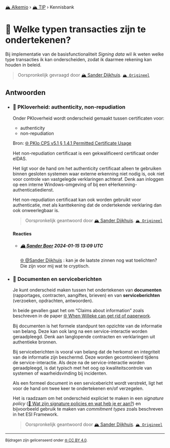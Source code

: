 [🏔️ Alkemio](https://welcome.alkem.io/) › [🏔️ TIP](https://alkem.io/tip/dashboard) › Kennisbank
# 📄 Welke typen transacties zijn te ondertekenen?
Bij implementatie van de basisfunctionaliteit *Signing data* wil ik weten welke type transacties ik kan onderscheiden, zodat ik daarmee rekening kan houden in beleid.
> Oorspronkelijk gevraagd door [🏔️ Sander Dijkhuis](https://alkem.io/user/sander-dijkhuis-3912). [`🏔️ Origineel`](https://alkem.io/tip/collaboration/welketypentransact-1429)

## Antwoorden
- ### <a id="pkioverheidauthent-6351"></a> 📌 PKIoverheid: authenticity, non-repudiation
  Onder PKIoverheid wordt onderscheid gemaakt tussen certificaten voor:
  
  *   authenticity
  *   non-repudiation
  
  Bron: [🌐 PKIo CPS v5.1 § 1.4.1 Permitted Certificate Usage](https://cps.pkioverheid.nl/pkioverheid-cps-unified-v5.1.html#141-permitted-certificate-usage)
  
  Het non-repudiation certificaat is een gekwalificeerd certificaat onder eIDAS.
  
  Het ligt voor de hand om het authenticity certificaat alleen te gebruiken binnen gesloten systemen waar externe erkenning niet nodig is, ook niet voor controle van vastgelegde verklaringen achteraf. Denk aan inloggen op een interne Windows-omgeving of bij een eHerkenning-authenticatiedienst.
  
  Het non-repudiation certificaat kan ook worden gebruikt voor authenticatie, met als kanttekening dat de ondertekende verklaring dan ook onweerlegbaar is.

  
  > Oorspronkelijk geantwoord door [🏔️ Sander Dijkhuis](https://alkem.io/tip/collaboration/welketypentransact-1429/posts/pkioverheidauthent-6351). [`🏔️ Origineel`](https://alkem.io/tip/collaboration/welketypentransact-1429/posts/pkioverheidauthent-6351)

  #### Reacties
    - ##### [🏔️ Sander Boer](https://alkem.io/user/sander-boer-499) 2024-01-15 13:09 UTC
          
      [🌐 @Sander Dijkhuis](https://alkem.io/user/sander-dijkhuis-3912) :  kan je de laatste zinnen nog wat toelichten?  Die zijn voor mij wat te cryptisch.
- ### <a id="documentenenservic-8288"></a> 📌 Documenten en serviceberichten
  Je kunt onderscheid maken tussen het ondertekenen van **documenten** (rapportages, contracten, aangiftes, brieven) en van **serviceberichten** (verzoeken, opdrachten, antwoorden).
  
  In beide gevallen gaat het om “Claims about information” zoals beschreven in de paper [🌐 When Willeke can get rid of paperwork](https://repository.tudelft.nl/islandora/object/uuid%3A4c2005ea-9cfd-420f-80fb-e8714be0bdd5).
  
  Bij documenten is het formele standpunt ten opzichte van de informatie van belang. Deze kan ook lang na een service-interactie worden geraadpleegd. Denk aan langlopende contracten en verklaringen uit authentieke bronnen.
  
  Bij serviceberichten is vooral van belang dat de herkomst en integriteit van de informatie zijn beschermd. Deze worden gecontroleerd tijdens de service-interactie. Als deze na de service-interactie worden geraadpleegd, is dat typisch met het oog op kwaliteitscontrole van systemen of waarheidsvinding bij incidenten.
  
  Als een formeel document in een servicebericht wordt verstrekt, ligt het voor de hand om twee keer te ondertekenen en/of verzegelen.
  
  Het is raadzaam om het onderscheid expliciet te maken in een *signature policy* ([📄 Wat zijn signature policies en wat heb je er aan?](watzijnsignaturep-7232.md)) en bijvoorbeeld gebruik te maken van *commitment types* zoals beschreven in het ESI Framework.

  
  > Oorspronkelijk geantwoord door [🏔️ Sander Dijkhuis](https://alkem.io/tip/collaboration/welketypentransact-1429/posts/documentenenservic-8288). [`🏔️ Origineel`](https://alkem.io/tip/collaboration/welketypentransact-1429/posts/documentenenservic-8288)

* * *
<small>Bijdragen zijn gelicenseerd onder [🌐 CC BY 4.0](https://creativecommons.org/licenses/by/4.0/deed.nl).</small>
